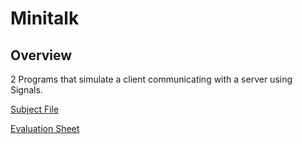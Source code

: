 # Minitalk

## Overview

2 Programs that simulate a client communicating with a server using Signals. 

[Subject File](../.misc/Subjects/Minitalk.subject.pdf)

[Evaluation Sheet](../.misc/Eval/Minitalk.eval.pdf)
